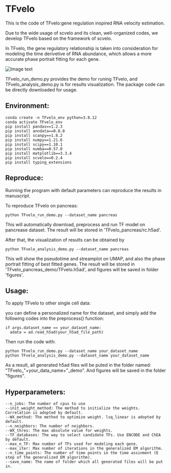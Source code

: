 # TFvelo


This is the code of TFvelo:gene regulation inspired RNA velocity estimation.

Due to the wide usage of scvelo and its clean, well-organized codes, we develop TFvelo based on the framework of scvelo. 

In TFvelo, the gene regulatory relationship is taken into consideration for modeling the time derivetive of RNA abundance, which allows a more accurate phase portrait fitting for each gene.

![Image text](https://github.com/xiaoyeye/TFvelo/blob/main/figures/demo.png)

TFvelo_run_demo.py provides the demo for runing TFvelo, and TFvelo_analysis_demo.py is for results visualization. The package code can be directly downloaded for usage.


## Environment:
```
conda create -n TFvelo_env python=3.8.12
conda activate TFvelo_env
pip install pandas==1.2.3 
pip install anndata==0.8.0 
pip install scanpy==1.8.2
pip install numpy==1.21.6
pip install scipy==1.10.1 
pip install numba==0.57.0 
pip install matplotlib==3.3.4
pip install scvelo==0.2.4
pip install typing_extensions
```

## Reproduce:
Running the program with default parameters can reproduce the results in manuscript.

To reproduce TFvelo on pancreas:
```
python TFvelo_run_demo.py --dataset_name pancreas
```
This will automatically download, preprocess and run TF model on pancrease dataset. The result will be stored in 'TFvelo_pancreas/rc.h5ad'.


After that, the visualization of results can be obtained by 
```
python TFvelo_analysis_demo.py --dataset_name pancreas
```
This will show the pseudotime and streamplot on UMAP, and also the phase portrait fitting of best fitted genes.
The result will be stored in 'TFvelo_pancreas_demo/TFvelo.h5ad', and figures will be saved in folder 'figures'.


## Usage:
To apply TFvelo to other single cell data:

you can define a personalized name for the dataset, and simply add the following codes into the preprocess() function:
```
if args.dataset_name == your_dataset_name:
  adata = ad.read_h5ad(your_h5ad_file_path)   
```
Then run the code with:
```
python TFvelo_run_demo.py --dataset_name your_dataset_name
python TFvelo_analysis_demo.py --dataset_name your_dataset_name
```
As a result, all generated h5ad files will be puted in the folder named: "TFvelo_"+your_data_name+"_demo". And figures will be saved in the folder "figures".

## Hyperparameters:
```
--n_jobs: The number of cpus to use
--init_weight_method: The method to initialize the weights. Correlation is adopted by default.
--WX_method: The method to optimize weight. lsq_linear is adopted by default.
--n_neighbors: The number of neighbors.
--WX_thres: The max absolute value for weights.
--TF_databases: The way to select candidate TFs. Use ENCODE and ChEA by default.
--max_n_TF: Max number of TFs used for modeling each gene.
--max_iter: Max number of iterations in the generalized EM algorithm.
--n_time_points: The number of time points in the time assinment (E step of the generalized EM algorithm). 
--save_name: The name of folder which all generated files will be put in.
```

